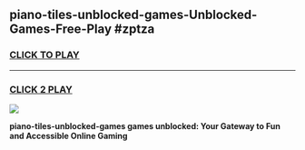 
## piano-tiles-unblocked-games-Unblocked-Games-Free-Play #zptza
<h3>
<a href="https://us.freeplayer.one?title=piano-tiles-unblocked-games&ref=9M">CLICK TO PLAY</a></h3>
<hr>

<h3>
<a href="https://us.freeplayer.one?title=piano-tiles-unblocked-games&ref=9M">CLICK 2 PLAY</a>
  
</h3>

<a href="https://us.freeplayer.one?title=piano-tiles-unblocked-games&ref=9M"><img src="https://clearcache.store/games.png"></a>


**piano-tiles-unblocked-games games unblocked: Your Gateway to Fun and Accessible Online Gaming**
